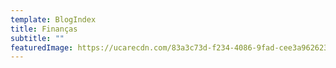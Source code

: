 ```yaml
---
template: BlogIndex
title: Finanças
subtitle: ""
featuredImage: https://ucarecdn.com/83a3c73d-f234-4086-9fad-cee3a9626230/
---
```

